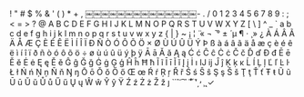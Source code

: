 ! " # $ % & ' ( ) * + , ￼￼￼￼￼￼￼￼￼￼￼￼￼￼- . / 0 1 2 3 4 5 6 7 8 9 : ; &#x3C; = &#x3E; ? @ A B C D E F G H I J K L M N O P Q R S T U V W X Y Z [ \ ] ^ _ &#x60; a b c d e f g h i j k l m n o p q r s t u v w x y z { | } ~ &#xA1; &#xA6;  &#x308; &#xAB; &#xAC;  &#x304; &#xB0; &#xB1;  &#x301; &#xB5; &#xB6; &#xB7;  &#x327; &#xBB; &#xBF; &#xC0; &#xC1; &#xC2; &#xC3; &#xC4; &#xC5; &#xC6; &#xC7; &#xC8; &#xC9; &#xCA; &#xCB; &#xCC; &#xCD; &#xCE; &#xCF; &#xD0; &#xD1; &#xD2; &#xD3; &#xD4; &#xD5; &#xD6; &#xD7; &#xD8; &#xD9; &#xDA; &#xDB; &#xDC; &#xDD; &#xDE; &#xDF; &#xE0; &#xE1; &#xE2; &#xE3; &#xE4; &#xE5; &#xE6; &#xE7; &#xE8; &#xE9; &#xEA; &#xEB; &#xEC; &#xED; &#xEE; &#xEF; &#xF0; &#xF1; &#xF2; &#xF3; &#xF4; &#xF5; &#xF6; &#xF7; &#xF8; &#xF9; &#xFA; &#xFB; &#xFC; &#xFD; &#xFE; &#xFF; &#x100; &#x101; &#x102; &#x103; &#x104; &#x105; &#x106; &#x107; &#x108; &#x109; &#x10A; &#x10B; &#x10C; &#x10D; &#x10E; &#x10F; &#x110; &#x111; &#x112; &#x113; &#x114; &#x115; &#x116; &#x117; &#x118; &#x119; &#x11A; &#x11B; &#x11C; &#x11D; &#x11E; &#x11F; &#x120; &#x121; &#x122; &#x123; &#x124; &#x125; &#x126; &#x127; &#x128; &#x129; &#x12A; &#x12B; &#x12C; &#x12D; &#x12E; &#x12F; &#x130; &#x131; &#x132; &#x133; &#x134; &#x135; &#x136; &#x137; &#x138; &#x139; &#x13A; &#x13B; &#x13C; &#x13D; &#x13E; &#x13F; &#x140; &#x141; &#x142; &#x143; &#x144; &#x145; &#x146; &#x147; &#x148; &#x14A; &#x14B; &#x14C; &#x14D; &#x14E; &#x14F; &#x150; &#x151; &#x152; &#x153; &#x154; &#x155; &#x156; &#x157; &#x158; &#x159; &#x15A; &#x15B; &#x15C; &#x15D; &#x15E; &#x15F; &#x160; &#x161; &#x162; &#x163; &#x164; &#x165; &#x166; &#x167; &#x168; &#x169; &#x16A; &#x16B; &#x16C; &#x16D; &#x16E; &#x16F; &#x170; &#x171; &#x172; &#x173; &#x174; &#x175; &#x176; &#x177; &#x178; &#x179; &#x17A; &#x17B; &#x17C; &#x17D; &#x17E; &#x237;  &#x300;  &#x301;  &#x302;  &#x303;  &#x304;  &#x306;  &#x307;  &#x308;  &#x30A;  &#x30B;  &#x30C;  &#x312;  &#x315;  &#x326;  &#x327;  &#x328; &#x2713;